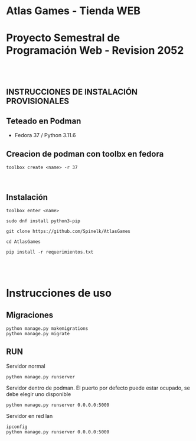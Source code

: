 # Atlas Games - Tienda WEB
# Proyecto Semestral de Programación Web - Revision 2052

<br>
<br>

## INSTRUCCIONES DE INSTALACIÓN PROVISIONALES


## Teteado en Podman
- Fedora 37 / Python 3.11.6

## Creacion de podman con toolbx en fedora
```
toolbox create <name> -r 37

```

<br>

## Instalación
```
toolbox enter <name>

sudo dnf install python3-pip

git clone https://github.com/Spinelk/AtlasGames

cd AtlasGames

pip install -r requerimientos.txt
```

<br>
<br>

# Instrucciones de uso 

## Migraciones
```
python manage.py makemigrations
python manage.py migrate
```

## RUN
Servidor normal
```
python manage.py runserver
```

Servidor dentro de podman. El puerto por defecto puede estar ocupado, se debe elegir uno disponible
```
python manage.py runserver 0.0.0.0:5000
```

Servidor en red lan
```
ipconfig
python manage.py runserver 0.0.0.0:5000
```